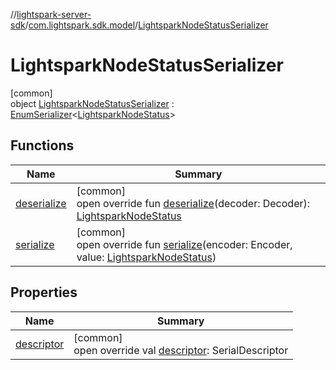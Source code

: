 //[lightspark-server-sdk](../../../index.md)/[com.lightspark.sdk.model](../index.md)/[LightsparkNodeStatusSerializer](index.md)

# LightsparkNodeStatusSerializer

[common]\
object [LightsparkNodeStatusSerializer](index.md) : [EnumSerializer](../../com.lightspark.sdk.util/-enum-serializer/index.md)&lt;[LightsparkNodeStatus](../-lightspark-node-status/index.md)&gt;

## Functions

| Name | Summary |
|---|---|
| [deserialize](../../com.lightspark.sdk.util/-enum-serializer/deserialize.md) | [common]<br>open override fun [deserialize](../../com.lightspark.sdk.util/-enum-serializer/deserialize.md)(decoder: Decoder): [LightsparkNodeStatus](../-lightspark-node-status/index.md) |
| [serialize](index.md#678390553%2FFunctions%2F-1086033721) | [common]<br>open override fun [serialize](index.md#678390553%2FFunctions%2F-1086033721)(encoder: Encoder, value: [LightsparkNodeStatus](../-lightspark-node-status/index.md)) |

## Properties

| Name | Summary |
|---|---|
| [descriptor](../../com.lightspark.sdk.util/-enum-serializer/descriptor.md) | [common]<br>open override val [descriptor](../../com.lightspark.sdk.util/-enum-serializer/descriptor.md): SerialDescriptor |
